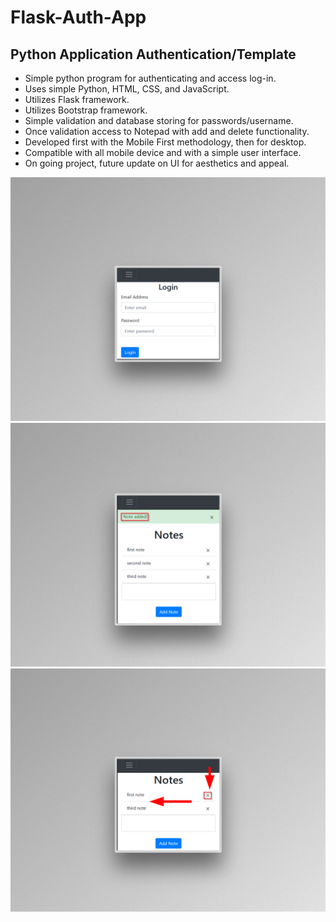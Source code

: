 # Flask-Auth-App

## Python Application Authentication/Template

- Simple python program for authenticating and access log-in.
- Uses simple Python, HTML, CSS, and JavaScript.
- Utilizes Flask framework.
- Utilizes Bootstrap framework.
- Simple validation and database storing for passwords/username.
- Once validation access to Notepad with add and delete functionality.
- Developed first with the Mobile First methodology, then for desktop.
- Compatible with all mobile device and with a simple user interface.
- On going project, future update on UI for aesthetics and appeal.

![Screenshots](preview1.png)
![Screenshots](preview2.png)
![Screenshots](preview3.png)
